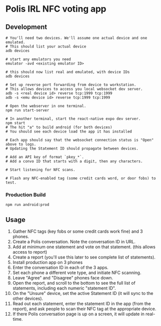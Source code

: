 # Polis IRL NFC voting app

## Development

```
# You'll need two devices. We'll assume one actual device and one emulated.
# This should list your actual device
adb devices

# start any emulators you need
emulator -avd <existing emulator ID>

# this should now list real and emulated, with device IDs
adb devices

# Set up reverse port forwarding from device to workstation.
# This allows devices to access you local websocket dev server.
adb -s <real device id> reverse tcp:1999 tcp:1999
adb -s <emu device id> reverse tcp:1999 tcp:1999

# Open the webserver in one terminal.
npm run start-server

# In another terminal, start the react-native expo dev server.
npm start
# The hit "a" to build android (for both devices)
# You should see each device load the app it has installed

# Each app should say that the websocket connection status is "Open" above to logs.
# Updating the Statement ID should propagate between devices.

# Add an API key of format `pkey_*`.
# Add a convo ID that starts with a digit, then any characters.

# Start listening for NFC scans.

# Flash any NFC-enabled tag (some credit cards word, or door fobs) to test.
```

### Production Build

```
npm run android:prod
```

## Usage

1. Gather NFC tags (key fobs or some credit cards work fine) and 3 phones.
1. Create a Polis conversation. Note the conversation ID in URL.
1. Add at minimum one statement and vote on that statement. (this allows access to report)
1. Create a report (you'll use this later to see complete list of statements).
1. Install production app on 3 phones
1. Enter the conversation ID in each of the 3 apps.
1. Set each phone a different vote type, and initiate NFC scanning.
1. Leave "Agree" and "Disagree" phones face down.
1. Open the report, and scroll to the bottom to see the full list of statements, including each numeric "statement ID".
1. On the "Unsure" device, set the active Statement ID (it will sync to the other devices).
1. Read out each statement, enter the statement ID in the app (from the report), and ask people to scan their NFC tag at the appropriate device.
1. If there Polis conversation page is up on a screen, it will update in real-time.
